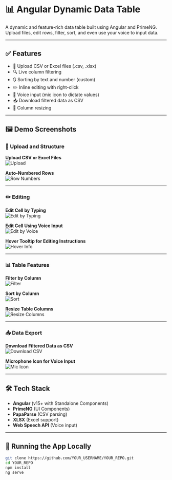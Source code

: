 # 📊 Angular Dynamic Data Table

A dynamic and feature-rich data table built using Angular and PrimeNG. Upload files, edit rows, filter, sort, and even use your voice to input data.

---

## ✅ Features

- 📂 Upload CSV or Excel files (.csv, .xlsx)
- 🔍 Live column filtering
- 🔃 Sorting by text and number (custom)
- ✏️ Inline editing with right-click
- 🎤 Voice input (mic icon to dictate values)
- 📥 Download filtered data as CSV
- 📐 Column resizing

---

## 🖼️ Demo Screenshots

### 🔼 Upload and Structure
**Upload CSV or Excel Files**  
![Upload](upload.png)

**Auto-Numbered Rows**  
![Row Numbers](RowNumbers.png)

---

### ✏️ Editing
**Edit Cell by Typing**  
![Edit by Typing](EditTextbyTyping.png)

**Edit Cell Using Voice Input**  
![Edit by Voice](EditTextbyVoice.png)

**Hover Tooltip for Editing Instructions**  
![Hover Info](Hover.png)

---

### 📊 Table Features
**Filter by Column**  
![Filter](filter.png)

**Sort by Column**  
![Sort](sort.png)

**Resize Table Columns**  
![Resize Columns](ResizeColumns.png)

---

### 📥 Data Export
**Download Filtered Data as CSV**  
![Download CSV](downloadCSV.png)

**Microphone Icon for Voice Input**  
![Mic Icon](microphone.png)

---

## 🛠️ Tech Stack

- **Angular** (v15+ with Standalone Components)
- **PrimeNG** (UI Components)
- **PapaParse** (CSV parsing)
- **XLSX** (Excel support)
- **Web Speech API** (Voice input)

---

## 🚀 Running the App Locally

```bash
git clone https://github.com/YOUR_USERNAME/YOUR_REPO.git
cd YOUR_REPO
npm install
ng serve
